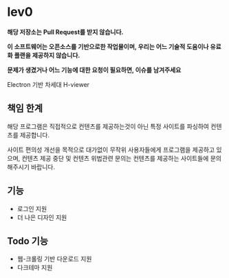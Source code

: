 # lev0
**해당 저장소는 Pull Request를 받지 않습니다.**

**이 소프트웨어는 오픈소스를 기반으로한 작업물이며, 우리는 어느 기술적 도움이나 유료화 플랜을 제공하지 않습니다.**

**문제가 생겼거나 어느 기능에 대한 요청이 필요하면, 이슈를 남겨주세요**

Electron 기반 차세대 H-viewer

## 책임 한계
해당 프로그램은 직접적으로 컨텐츠를 제공하는것이 아닌 특정 사이트를 파싱하여 컨텐츠를 제공합니다.

사이트 편의성 개선을 목적으로 대가없이 무작위 사용자들에게 프로그램을 제공하고 있으며, 컨텐츠 제공 중단 및 컨텐츠 위법관련 문의는 컨텐츠를 제공하는 사이트들에 문의해주시기 바랍니다.

## 기능
- 로그인 지원
- 더 나은 디자인 지원

## Todo 기능
- 웹-크롤링 기반 다운로드 지원
- 다크테마 지원

